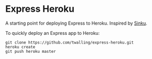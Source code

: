 # Express Heroku

A starting point for deploying Express to Heroku.  Inspired by [Sinku](https://github.com/jack7890/Sinku).

To quickly deploy an Express app to Heroku:

```
git clone https://github.com/twalling/express-heroku.git
heroku create
git push heroku master
```